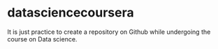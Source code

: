 # datasciencecoursera
It  is just practice to create a repository on Github while undergoing the course on Data science. 
